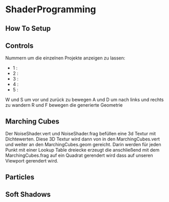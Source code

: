 # ShaderProgramming

## How To Setup

## Controls 
Nummern um die einzelnen Projekte anzeigen zu lassen:
- 1 :
- 2 :
- 3 :
- 4 :
- 5 :

W und S um vor und zurück zu bewegen
A und D um nach links und rechts zu wandern
R und F bewegen die generierte Geometrie


## Marching Cubes
Der NoiseShader.vert und NoiseShader.frag befüllen eine 3d Textur mit Dichtewerten. Diese 3D Textur wird dann von in den MarchingCubes.vert und weiter an den MarchingCubes.geom gereicht. Darin werden für jeden Punkt mit einer Lookup Table dreiecke erzeugt die anschließend mit dem MarchingCubes.frag auf ein Quadrat gerendert wird dass auf unseren Viewport gerendert wird.

## Particles 

## Soft Shadows 

## 
